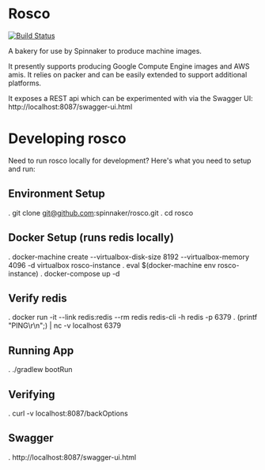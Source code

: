 Rosco
=====
[![Build Status](https://api.travis-ci.org/spinnaker/rosco.svg?branch=master)](https://travis-ci.org/spinnaker/rosco)

A bakery for use by Spinnaker to produce machine images.

It presently supports producing Google Compute Engine images and AWS amis. It relies on packer and can be easily extended to support additional platforms.

It exposes a REST api which can be experimented with via the Swagger UI: http://localhost:8087/swagger-ui.html

# Developing rosco

Need to run rosco locally for development? Here's what you need to setup and run:

## Environment Setup
. git clone git@github.com:spinnaker/rosco.git
. cd rosco

## Docker Setup (runs redis locally)
. docker-machine create --virtualbox-disk-size 8192 --virtualbox-memory 4096 -d virtualbox rosco-instance
. eval $(docker-machine env rosco-instance)
. docker-compose up -d

## Verify redis
. docker run -it --link redis:redis --rm redis redis-cli -h redis -p 6379
. (printf "PING\r\n";) | nc -v localhost 6379

## Running App
. ./gradlew bootRun

## Verifying
. curl -v localhost:8087/backOptions

## Swagger
. http://localhost:8087/swagger-ui.html